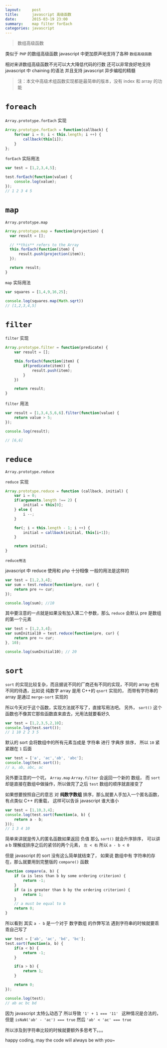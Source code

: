 ```yaml
---
layout:     post
title:      javascript 高级函数
date:       2015-03-19 23:00
summary:    map filter forEach
categories: javascript
---
```


> 数组高级函数

类似于 `PHP` 的数组高级函数 javascript 中更加原声地支持了各种 `数组高级函数`

相对来讲数组高级函数不光可以大大降低代码的行数 还可以非常良好地支持 javascript 中 chaining 的语法 并且支持 javascript 异步编程的精髓

> 注：本文中高级术组函数实现都是最简单的版本，没有 index 和 array 的功能

# `foreach`

`Array.prototype.forEach` 实现

``` javascript
Array.prototype.forEach = function(callback) {
    for(var i = 0; i < this.length; i ++) {
        callback(this[i]);
    }
};
```

`forEach` 实际用法

``` javascript
var test = [1,2,3,4,5];

test.forEach(function(value) {
    console.log(value);
});
// 1 2 3 4 5
```

# `map`

`Array.prototype.map`

``` javascript
Array.prototype.map = function(projection) {
  var result = [];

  // **this** refers to the Array
  this.forEach(function(item) {
      result.push(projection(item));
  });

  return result;
}
```

`map` 实际用法

``` javascript
var squares = [1,4,9,16,25];

console.log(squares.map(Math.sqrt))
// [1,2,3,4,5]
```

# `filter`


`filter` 实现

``` javascript
Array.prototype.filter = function(predicate) {
    var result = [];

    this.forEach(function(item) {
        if(predicate(item)) {
            result.push(item);
        }
    })

    return result;
}
```

`filter` 用法

``` javascript
var result = [1,3,4,5,6,6].filter(function(value) {
    return value > 5;
});

console.log(result);

// [6,6]
```

# `reduce`

`Array.prototype.reduce`

`reduce` 实现

``` javascript
Array.prototype.reduce = function (callback, initial) {
    var i = 0;
    if(arguments.length !== 2) {
        initial = this[0];
    } else {
        i --;
    }

    for(; i < this.length - 1; i ++) {
        initial = callback(initial, this[i+1]);
    }

    return initial;
}
```

`reduce用法`

javascript  中 reduce 使用和 php 十分相像 一般的用法是这样的

``` javascript
var test = [1,2,3,4];
var sum = test.reduce(function(pre, cur) {
    return pre += cur;
});

console.log(sum); //10
```

其中要注意的一点就是如果没有加入第二个参数，那么 `reduce` 会默认 pre 是数组的第一个元素

``` javascript
var test = [1,2,3,4];
var sumInitial10 = test.reduce(function(pre, cur) {
    return pre += cur;
}, 10);

console.log(sumInitial10); // 20
```

# `sort`

`sort` 的实现比较复杂，而且据说不同的厂商还有不同的实现，不同的 array 也有不同的待遇，比如说 纯数字 array 是用 C++的 `qsort` 实现的， 而带有字符串的 array 是通过 `merge-sort` 实现的

所以今天对于这个函数，实现方法就不写了，直接写用法吧。 另外， `sort()` 这个函数也不像其它那些函数直来直去，光用法就要看好久

``` javascript
var test = [1,2,3,5,2,10];
console.log(test.sort());
// 1 10 2 2 3 5
```

默认的 sort 会将数组中的所有元素当成是 字符串 进行 字典序 排序， 所以 `10` 紧紧跟在 `1` 后面

``` javascript
var test = ['a', 'ac','ab', 'abc'];
console.log(test.sort());
// a, ab, abc, ac
```

另外要注意的一个坑， `Array.map` `Array.filter` 会返回一个新的 数组， 而 `sort` 却是直接在数组中做操作，所以做完了之后 `test` 数组的顺序就直接变了

如果想要按照自己的意志 对 **纯数字数组** 排序，那么就要人手加入一个匿名函数，有点类似 C++ 的重载， 这样可以告诉 javascript 谁大谁小

``` javascript
var test = [1,10,3,4];
console.log(test.sort(function(a, b) {
    return a - b;
}));
// 1 3 4 10
```

简单来讲就是传入的匿名函数如果返回 负值 那么 `sort()` 就会升序排序， 可以讲 a b 理解成排序之后的紧邻的两个元素， `左 < 右` 所以 `a - b < 0`

但是 javascript 的 sort 没有这么简单就结束了， 如果说 数组中有 字符串的存在，那么就要用到完整版的 `compare()` 函数

``` javascript
function compare(a, b) {
    if (a is less than b by some ordering criterion) {
        return -1;
    }
    if (a is greater than b by the ordering criterion) {
        return 1;
    }
    // a must be equal to b
    return 0;
}
```

所以看到 其实 `a - b` 是一个对于 数字数组 的作弊写法 遇到字符串的时候就要乖乖自己写了

``` javascript
var test = ['ab', 'ac', 'bd', 'bc'];
test.sort(function(a, b) {
    if(a < b) {
        return -1;
    }

    if(a > b) {
        return 1;
    }

    return 0;
});

console.log(test);
// ab ac bc bd
```

因为 javascript 太特么动态了 所以导致 `'1' + 1 === '11' ` 这种情况是合法的，但是 `isNaN('ab' - 'ac') === true` 然后 `'ab' < 'ac' === true`

所以涉及到字符串比较的时候就要额外多思考下。。。

happy coding, may the code will always be with you~
